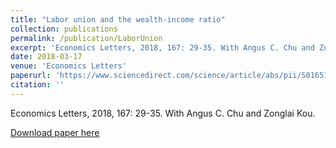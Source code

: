 ```yaml
---
title: "Labor union and the wealth-income ratio"
collection: publications
permalink: /publication/LaborUnion
excerpt: 'Economics Letters, 2018, 167: 29-35. With Angus C. Chu and Zonglai Kou.'
date: 2018-03-17
venue: 'Economics Letters'
paperurl: 'https://www.sciencedirect.com/science/article/abs/pii/S0165176518300715?fr=RR-2&ref=pdf_download&rr=8165bd70dbee400c'
citation: ''
---
```

Economics Letters, 2018, 167: 29-35. With Angus C. Chu and Zonglai Kou.

[Download paper here](https://www.sciencedirect.com/science/article/abs/pii/S0165176518300715?fr=RR-2&ref=pdf_download&rr=8165bd70dbee400c)